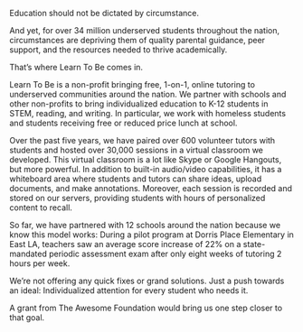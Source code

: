 Education should not be dictated by circumstance. 

And yet, for over 34 million underserved students throughout the nation, circumstances are depriving them of quality parental guidance, peer support, and the resources needed to thrive academically.

That’s where Learn To Be comes in.
 
Learn To Be is a non-profit bringing free, 1-on-1, online tutoring to underserved communities around the nation.  We partner with schools and other non-profits to bring individualized education to K-12 students in STEM, reading, and writing. In particular, we work with homeless students and students receiving free or reduced price lunch at school. 

Over the past five years, we have paired over 600 volunteer tutors with students and hosted over 30,000 sessions in a virtual classroom we developed.  This virtual classroom is a lot like Skype or Google Hangouts, but more powerful.  In addition to built-in audio/video capabilities, it has a whiteboard area where students and tutors can share ideas, upload documents, and make annotations. Moreover, each session is recorded and stored on our servers, providing students with hours of personalized content to recall. 

So far, we have partnered with 12 schools around the nation because we know this model works: During a pilot program at Dorris Place Elementary in East LA, teachers saw an average score increase of 22% on a state-mandated periodic assessment exam after only eight weeks of tutoring 2 hours per week.

We’re not offering any quick fixes or grand solutions. Just a push towards an ideal: Individualized attention for every student who needs it.

A grant from The Awesome Foundation would bring us one step closer to that goal.
